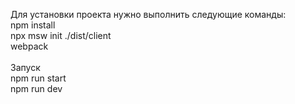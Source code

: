 Для установки проекта нужно выполнить следующие команды: <br>
npm install  <br>
npx msw init ./dist/client <br>
webpack <br><br>
Запуск <br>
npm run start <br>
npm run dev <br>
